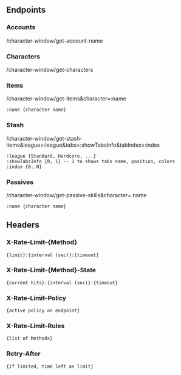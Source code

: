
## Endpoints
### Accounts
/character-window/get-account-name

### Characters
/character-window/get-characters

### Items
/character-window/get-items&character=:name
```
:name {character name}
```

### Stash

/character-window/get-stash-items&league=:league&tabs=:showTabsInfo&tabIndex=:index
```
:league {Standard, Hardcore, ...}
:showTabsInfo {0, 1} -- 1 to shows tabs name, position, colors
:index {0..N}
```

### Passives
/character-window/get-passive-skills&character=:name
```
:name {character name}
```

## Headers
### X-Rate-Limit-{Method}
```
{limit}:{interval (sec)}:{timeout}
```

### X-Rate-Limit-{Method}-State
```
{current hits}:{interval (sec)}:{timeout}
```

### X-Rate-Limit-Policy
```
{active policy on endpoint}
```

### X-Rate-Limit-Rules
```
{list of Methods}
```

### Retry-After
```
{if limited, time left on limit}
```
